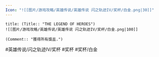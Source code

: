 ```yaml
---
Icon: "![[图片/游戏攻略/英雄传说/英雄传说 闪之轨迹IV/奖杯/白金.png|30]]"
---
```

```ad-ed-sen-4-platinum
title: (Title:: "THE LEGEND OF HEROES")
![[图片/游戏攻略/英雄传说/英雄传说 闪之轨迹IV/奖杯/白金.png|100]]

(Comment:: "獲得所有獎盃.")
```

#英雄传说/闪之轨迹IV/奖杯  #奖杯 #奖杯/白金